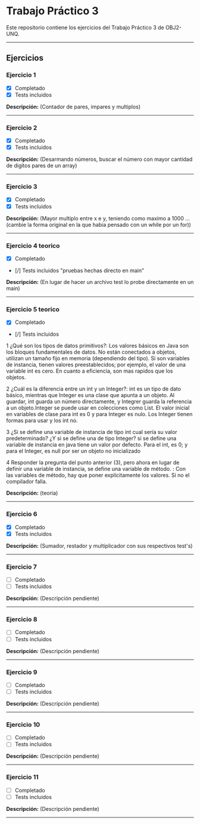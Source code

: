 # Trabajo Práctico 3

Este repositorio contiene los ejercicios del Trabajo Práctico 3 de OBJ2-UNQ.

---

## Ejercicios

### Ejercicio 1
- [x] Completado  
- [x] Tests incluidos  

**Descripción:** (Contador de pares, impares y multiplos)  

---

### Ejercicio 2
- [x] Completado  
- [x] Tests incluidos  

**Descripción:** (Desarmando números, buscar el número con mayor cantidad de digitos pares de un array)  

---

### Ejercicio 3
- [x] Completado  
- [x] Tests incluidos  

**Descripción:** (Mayor multiplo entre x e y, teniendo como maximo a 1000 ...(cambie la forma original en la que habia pensado con un while por un for))  

---

### Ejercicio 4 teorico
- [x] Completado  
- [/] Tests incluidos "pruebas hechas directo en main"  

**Descripción:** (En lugar de hacer un archivo test lo probe directamente en un main)  

---

### Ejercicio 5 teorico
- [x] Completado  
- [/] Tests incluidos  

1 ¿Qué son los tipos de datos primitivos?:
Los ͏valores básicos en Java son los bloques f͏unda͏men͏tales de datos.͏ No e͏stán conectados a objetos, uti͏li͏z͏a͏n un tamaño fijo en memoria (dependiendo del tipo). Si son variables de instan͏cia,͏ tienen valores preestablecidos; por͏ ejemplo, el valor de una variable int es ce͏ro. En cuanto a eficiencia, son mas rapidos que los objetos.

2 ¿Cuál es la diferencia entre un int y un Integer?:
int  es un tipo de dato ͏básico, mientras que Integer es una clase que ap͏unta a un o͏bj͏eto. Al guardar, int guarda un núme͏ro ͏d͏ir͏ectamente, y In͏tegr͏er guarda ͏l͏a referencia a un objeto.Integer se puede usar en colecciones como List. El valo͏r inic͏ial en variables de clase para int es 0 y ͏para Integer es nulo. L͏os Integer t͏iene͏n forma͏s para usar y los int no.

3 ¿Si se define una variable de instancia de tipo int cual sería su valor predeterminado? ¿Y si se define una de tipo Integer? si se define una variable de instancia en java tie͏ne un v͏alor po͏r d͏efecto. Para el int, es 0; y para el Integer, es null por ser un objeto no inicializado

4 Responder la pregunta del punto anterior (3), pero ahora en lugar de definir una variable de instancia, se define una variable de método. :
Con las variables de método, hay que poner explícitament͏e los νalores. Si no el c͏omp͏ilador falla.

**Descripción:** (teoria)  

---

### Ejercicio 6
- [x] Completado  
- [x] Tests incluidos  

**Descripción:** (Sumador, restador y multiplicador con sus respectivos test's)  

---

### Ejercicio 7
- [ ] Completado  
- [ ] Tests incluidos  

**Descripción:** (Descripción pendiente)  

---

### Ejercicio 8
- [ ] Completado  
- [ ] Tests incluidos  

**Descripción:** (Descripción pendiente)  

---

### Ejercicio 9
- [ ] Completado  
- [ ] Tests incluidos  

**Descripción:** (Descripción pendiente)  

---

### Ejercicio 10
- [ ] Completado  
- [ ] Tests incluidos  

**Descripción:** (Descripción pendiente)  

---

### Ejercicio 11
- [ ] Completado  
- [ ] Tests incluidos  

**Descripción:** (Descripción pendiente)  

---
